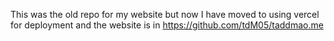 This was the old repo for my website but now I have moved to using vercel for deployment and the website is in https://github.com/tdM05/taddmao.me
